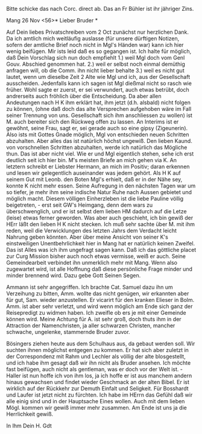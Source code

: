 Bitte schicke das nach Corc. direct ab. Das an Fr Bühler ist ihr jähriger Zins.

 Mang 26 Nov <56>*
Lieber Bruder <Josenhans>*

Auf Dein liebes Privatschreiben vom 2 Oct zunächst nur herzlichen Dank. Da ich amtlich mich weitläufig auslasse (für unsere dürftigen Notizen, sofern der amtliche Brief noch nicht in Mgl's Händen war) kann ich hier wenig beifügen. Mir ists leid daß es so gegangen ist. Ich halte für möglich, daß Dein Vorschlag sich nun doch empfiehlt 1.) weil Mgl doch vom Genl Gouv. Abschied genommen hat. 2.) weil er selbst noch einmal demüthig anfragen will, ob die Comm. ihn nicht lieber behalte 3.) weil es nicht gut lautet, wenn um dieselbe Zeit 2 Alte wie Mgl und ich, aus der Gesellschaft ausscheiden. Jedenfalls kann ich sagen ist Mgl dießmal nicht so rasch wie früher. Wohl sagte er zuerst, er sei verwundert, auch etwas betrübt, doch andrerseits auch fröhlich über die Entscheidung. Da aber allen Andeutungen nach H K ihm erklärt hat, ihm jetzt (d.h. alsbald) nicht folgen zu können, (ohne daß doch das alte Versprechen aufgehoben wäre im Fall seiner Trennung von uns. Gesellschaft sich ihm anschliessen zu wollen) ist M. auch bereiter sich den Rückweg offen zu lassen. An Interims ist er gewöhnt, seine Frau, sagt er, sei gerade auch so eine gipsy (Zigeunerin). Also ists mit Gottes Gnade möglich, Mgl von entschieden neuen Schritten abzuhalten. Aber alles das ist natürlich höchst ungewiß. Den lieben Kaund. von vorschnellen Schritten abzuhalten, werde ich natürlich das Mögliche thun. Das ist aber nicht viel. Wie er und Mgl eigentlich stehen, sehe ich erst deutlich seit ich hier bin. M's meisten Briefe an mich gehen via K. An letztern schreibt er Liebster Hermann, an mich im Positiv; daran erkennen und lesen wir gelegentlich auseinander was jedem gehört. Als H K auf seinem Gut mit Leonb. den Boten Mgl's erhielt, daß er in der Nähe sey, konnte K nicht mehr essen. Seine Aufregung in den nächsten Tagen war um so tiefer, je mehr ihm seine indische Natur Ruhe nach Aussen gebietet und möglich macht. Diesem völligen Einherzleben ist die liebe Pauline völlig beigetreten, - erst seit GW's Heimgang, denn dem wars zu überschwenglich, und er ist selbst dem lieben HM dadurch auf die Letze (leise) etwas ferner geworden. Was aber auch geschieht, ich bin gewiß der HErr läßt den lieben H K nicht stecken. Ich muß sehr sachte über M. mit ihm reden, weil die Verwicklungen des letzten Jahrs dem Verdacht leicht Nahrung geben könnten. Aber über meine Ansicht von seiner K's einstweiligen Unentbehrlichkeit hier in Mang hat er natürlich keinen Zweifel. Das ist Alles was ich ihm ungefragt sagen kann. Daß ich das göttliche placet zur Curg Mission bisher auch noch etwas vermisse, weiß er auch. Seine Gemeindearbeit verbindet ihn unmerklich mehr mit Mang. Wenn also zugewartet wird, ist alle Hoffnung daß diese persönliche Frage minder und minder brennend wird. Dazu gebe Gott Seinen Segen.

Ammann ist sehr angegriffen. Ich brachte Cat. Samuel dazu ihn um Verzeihung zu bitten, Amm. wollte das nicht genügen, wir erkannten aber für gut, Sam. wieder anzustellen. Er vicarirt für den kranken Elieser in Bolm. Amm. ist aber sehr verletzt, und wird wenn möglich am Ende sich ganz der Reisepredigt zu widmen haben. Ich zweifle ob ers je mit einer Gemeinde können wird. Meine Achtung für A. ist sehr groß, doch thuts ihm in der Attraction der Namenchristen, ja aller schwarzen Christen, mancher schwache, ungelenke, stammernde Bruder zuvor.

Bösingers ziehen heute aus dem Schulhaus aus, da gebaut werden soll. Wir suchten ihnen möglichst entgegen zu kommen. Er hat sich aber zuletzt in der Correspondenz mit Rahm und Lechler als völlig der alte blosgestellt, und ich habe ihm gesagt daß wir ihn nicht als Bruder ansehen. Ich möchte fast beifügen, auch nicht als gentleman, was er doch vor der Welt ist. - Haller ist nun hoffe ich von ihm los, ja ich hoffe er ist aus manchem andern hinaus gewachsen und findet wieder Geschmack an der alten Bibel. Er ist wirklich auf der Rückkehr zur Demuth Einfalt und Seligkeit. Für Bosshardt und Laufer ist jetzt nicht zu fürchten. Ich habe im HErrn das Gefühl daß wir alle einig sind und in der Hauptsache Eines wollen. Auch mit dem lieben Mögl. kommen wir gewiß immer mehr zusammen. Am Ende ist uns ja die Herrlichkeit gewiß.

 In Ihm
 Dein H. Gdt

